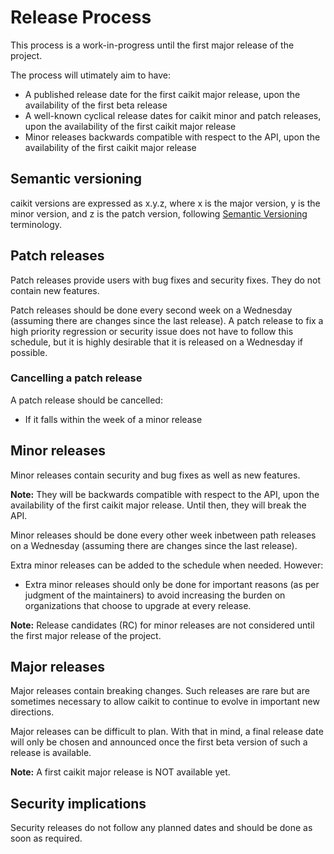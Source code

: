 # Release Process

This process is a work-in-progress until the first major release of the project.

The process will utimately aim to have:

- A published release date for the first caikit major release, upon the availability of the first beta release
- A well-known cyclical release dates for caikit minor and patch releases, upon the availability of the first caikit major release
- Minor releases backwards compatible with respect to the API, upon the availability of the first caikit major release

## Semantic versioning

caikit versions are expressed as x.y.z, where x is the major version, y is the minor version, and z is the patch version, following [Semantic Versioning](https://semver.org/spec/v2.0.0.html) terminology.

## Patch releases

Patch releases provide users with bug fixes and security fixes. They do not contain new features.

Patch releases should be done every second week on a Wednesday (assuming there are changes since the last release). A patch release to fix a high priority regression or security issue does not have to follow this schedule, but it is highly desirable that it is released on a Wednesday if possible.

### Cancelling a patch release

A patch release should be cancelled:

- If it falls within the week of a minor release

## Minor releases

Minor releases contain security and bug fixes as well as new features.

**Note:** They will be backwards compatible with respect to the API, upon the availability of the first caikit major release. Until then, they will break the API.

Minor releases should be done every other week inbetween path releases on a Wednesday (assuming there are changes since the last release).

Extra minor releases can be added to the schedule when needed.  However:

- Extra minor releases should only be done for important reasons (as per judgment of the maintainers) to avoid increasing the burden on organizations that choose to upgrade at every release.

**Note:** Release candidates (RC) for minor releases are not considered until the first major release of the project.

## Major releases

Major releases contain breaking changes. Such releases are rare but are sometimes necessary to allow caikit to continue to evolve in important new directions.

Major releases can be difficult to plan. With that in mind, a final release date will only be chosen and announced once the first beta version of such a release is available.

**Note:** A first caikit major release is NOT available yet.

## Security implications

Security releases do not follow any planned dates and should be done as soon as required.
